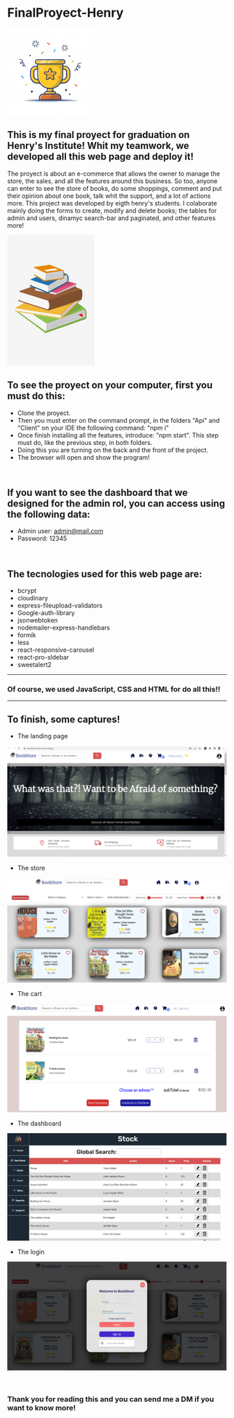 # FinalProyect-Henry

<p align='left'>
    <img  width="200px" heigth="200px" src='https://github.com/gonzalito02/FinalProyect-Henry/blob/main/triunfo.jpg'</img>
</p>

## This is my final proyect for graduation on Henry's Institute! Whit my teamwork, we developed all this web page and deploy it!

The proyect is about an e-commerce that allows the owner to manage the store, the sales, and all the features around this business. So too, anyone can enter to see the store of books, do some shoppings, comment and put their opinion about one book, talk whit the support, and a lot of actions more. This project was developed by eigth henry's students. I colaborate mainly doing the forms to create, modify and delete books; the tables for admin and users, dinamyc search-bar and paginated, and other features more!

<p align='left'>
    <img  width="200px" heigth="200px" src='https://github.com/gonzalito02/FinalProyect-Henry/blob/main/book.jpg'</img>
</p>

## To see the proyect on your computer, first you must do this:

 - Clone the proyect.
 - Then you must enter on the command prompt, in the folders "Api" and "Client" on your IDE the following command: "npm i"
 - Once finish installing all the features, introduce: "npm start". This step must do, like the previous step, in both folders.
 - Doing this you are turning on the back and the front of the project.
 - The browser will open and show the program!

<br/>

## If you want to see the dashboard that we designed for the admin rol, you can access using the following data:

 + Admin user: admin@mail.com
 + Password: 12345

<br/>

## The tecnologies used for this web page are:

- bcrypt 
- cloudinary
- express-fileupload-validators
- Google-auth-library
- jsonwebtoken
- nodemailer-express-handlebars
- formik
- less
- react-responsive-carousel
- react-pro-sldebar
- sweetalert2

------
### Of course, we used JavaScript, CSS and HTML for do all this!!
------

## To finish, some captures!

 - The landing page
<p align='left'>
    <img src='https://github.com/gonzalito02/FinalProyect-Henry/blob/main/landingPage.png'</img>
</p>

 - The store
<p align='left'>
    <img src='https://github.com/gonzalito02/FinalProyect-Henry/blob/main/store.png'</img>
</p>

 - The cart
<p align='left'>
    <img src='https://github.com/gonzalito02/FinalProyect-Henry/blob/main/cart.png'</img>
</p>

 - The dashboard
<p align='left'>
    <img src='https://github.com/gonzalito02/FinalProyect-Henry/blob/main/dashboard.png'</img>
</p>

 - The login
<p align='left'>
    <img src='https://github.com/gonzalito02/FinalProyect-Henry/blob/main/login.png'</img>
</p>

<br/>

### Thank you for reading this and you can send me a DM if you want to know more! 

